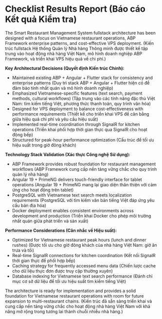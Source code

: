 # Checklist Results Report (Báo cáo Kết quả Kiểm tra)

The Smart Restaurant Management System fullstack architecture has been designed with a focus on Vietnamese restaurant operations, ABP Framework enterprise patterns, and cost-effective VPS deployment. (Kiến trúc fullstack Hệ thống Quản lý Nhà hàng Thông minh được thiết kế tập trung vào hoạt động nhà hàng Việt Nam, mô hình doanh nghiệp ABP Framework, và triển khai VPS hiệu quả về chi phí.) 

**Key Architectural Decisions (Quyết định Kiến trúc Chính):**
- Maintained existing ABP + Angular + Flutter stack for consistency and enterprise patterns (Duy trì stack ABP + Angular + Flutter hiện có để đảm bảo tính nhất quán và mô hình doanh nghiệp)
- Emphasized Vietnamese-specific features (text search, payment methods, cultural workflows) (Tập trung vào các tính năng đặc thù Việt Nam: tìm kiếm tiếng Việt, phương thức thanh toán, quy trình văn hóa)
- Designed for VPS deployment to balance cost-effectiveness with performance requirements (Thiết kế cho triển khai VPS để cân bằng giữa hiệu quả chi phí và yêu cầu hiệu suất)
- Implemented real-time coordination through SignalR for kitchen operations (Triển khai phối hợp thời gian thực qua SignalR cho hoạt động bếp)
- Structured for peak-hour performance optimization (Cấu trúc để tối ưu hiệu suất trong giờ đông khách)

**Technology Stack Validation (Xác thực Công nghệ Sử dụng):**
- ABP Framework provides robust foundation for restaurant management workflows (ABP Framework cung cấp nền tảng vững chắc cho quy trình quản lý nhà hàng)
- Angular 19 + PrimeNG delivers touch-friendly interface for tablet operations (Angular 19 + PrimeNG mang lại giao diện thân thiện với cảm ứng cho hoạt động trên tablet)
- PostgreSQL with Vietnamese text search meets localization requirements (PostgreSQL với tìm kiếm văn bản tiếng Việt đáp ứng yêu cầu bản địa hóa)
- Docker deployment enables consistent environments across development and production (Triển khai Docker cho phép môi trường nhất quán giữa phát triển và sản xuất)

**Performance Considerations (Cân nhắc về Hiệu suất):**
- Optimized for Vietnamese restaurant peak hours (lunch and dinner rushes) (Được tối ưu cho giờ đông khách của nhà hàng Việt Nam: giờ ăn trưa và tối)
- Real-time SignalR connections for kitchen coordination (Kết nối SignalR thời gian thực để phối hợp bếp)
- Caching strategy for frequently accessed menu data (Chiến lược cache cho dữ liệu thực đơn được truy cập thường xuyên)
- Database indexing for Vietnamese text search performance (Đánh chỉ mục cơ sở dữ liệu để tối ưu hiệu suất tìm kiếm tiếng Việt)

The architecture is ready for implementation and provides a solid foundation for Vietnamese restaurant operations with room for future expansion to multi-restaurant chains. (Kiến trúc đã sẵn sàng triển khai và cung cấp nền tảng vững chắc cho hoạt động nhà hàng Việt Nam với khả năng mở rộng trong tương lai thành chuỗi nhiều nhà hàng.)
